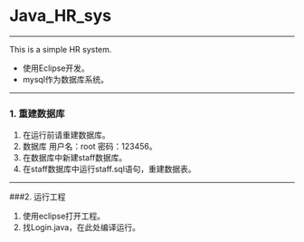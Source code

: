 # Java_HR_sys
*****************************

This is a simple HR system.

* 使用Eclipse开发。
* mysql作为数据库系统。

---------------
### 1. 重建数据库

1. 在运行前请重建数据库。
2. 数据库 用户名：root  密码：123456。
3. 在数据库中新建staff数据库。
4. 在staff数据库中运行staff.sql语句，重建数据表。

---------------------

###2. 运行工程
1. 使用eclipse打开工程。
2. 找Login.java，在此处编译运行。

